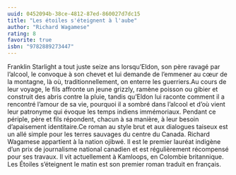```yaml
---
uuid: 0452094b-38ce-4812-87ed-860027d7dc15
title: "Les étoiles s'éteignent à l'aube"
author: "Richard Wagamese"
rating: 8
favorite: true
isbn: "9782889273447"
---
```


Franklin Starlight a tout juste seize ans lorsqu’Eldon, son père ravagé par l’alcool, le convoque à son chevet et lui demande de l’emmener au cœur de la montagne, là où, traditionnellement, on enterre les guerriers.Au cours de leur voyage, le fils affronte un jeune grizzly, ramène poisson ou gibier et construit des abris contre la pluie, tandis qu’Eldon lui raconte comment il a rencontré l’amour de sa vie, pourquoi il a sombré dans l’alcool et d’où vient leur patronyme qui évoque les temps indiens immémoriaux. Pendant ce périple, père et fils répondent, chacun à sa manière, à leur besoin d’apaisement identitaire.Ce roman au style brut et aux dialogues taiseux est un allé simple pour les terres sauvages du centre du Canada. Richard Wagamese appartient à la nation ojibwé. Il est le premier lauréat indigène d’un prix de journalisme national canadien et est régulièrement récompensé pour ses travaux. Il vit actuellement à Kamloops, en Colombie britannique. Les Étoiles s’éteignent le matin est son premier roman traduit en français.